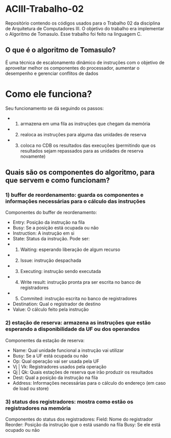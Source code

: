 # ACIII-Trabalho-02
Repositório contendo os códigos usados para o Trabalho 02 da disciplina de Arquitetura de Computadores III. O objetivo do trabalho era implementar o Algoritmo de Tomasulo. Esse trabalho foi feito na linguagem C. 

## O que é o algoritmo de Tomasulo?
É uma técnica de escalonamento dinâmico de instruções com o objetivo de aproveitar melhor os componentes do processador, aumentar o desempenho e gerenciar conflitos de dados
# Como ele funciona?
Seu funcionamento se dá seguindo os passos:
- 1. armazena em uma fila as instruções que chegam da memória
- 2. realoca as instruções para alguma das unidades de reserva
- 3. coloca no CDB os resultados das execuções (permitindo que os resultados sejam repassados para as unidades de reserva novamente)
## Quais são os componentes do algoritmo, para que servem e como funcionam?
### 1) buffer de reordenamento: guarda os componentes e informações necessárias para o cálculo das instruções
Componentes do buffer de reordenamento:
- Entry: Posição da instrução na fila
- Busy: Se a posição está ocupada ou não
- Instruction: A instrução em si
- State: Status da instrução. Pode ser:
- 1. Waiting: esperando liberação de algum recurso
- 2. Issue: instrução despachada
- 3. Executing: instrução sendo executada
- 4. Write result: instrução pronta pra ser escrita no banco de registradores
- 5. Commited: instrução escrita no banco de registradores
- Destination: Qual o registrador de destino
- Value: O cálculo feito pela instrução

### 2) estação de reserva: armazena as instruções que estão esperando a disponibilidade da UF ou dos operandos
Componentes da estação de reserva:
- Name: Qual unidade funcional a instrução vai utilizar
- Busy: Se a UF está ocupada ou não
- Op: Qual operação vai ser usada pela UF
- Vj | Vk: Registradores usados pela operação
- Qj | Qk: Quais estações de reserva que irão produzir os resultados
- Dest: Qual a posição da instrução na fila
- Address: Informações necessárias para o cálculo do endereço (em caso de load ou store)

### 3) status dos registradores: mostra como estão os registradores na memória
Componentes do status dos registradores: 
Field: Nome do registrador
Reorder: Posição da instrução que o está usando na fila
Busy: Se ele está ocupado ou não
